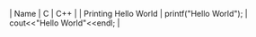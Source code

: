 
| Name     | C | C++ | 
| Printing Hello World | printf("Hello World"); | cout<<"Hello World"<<endl; |

